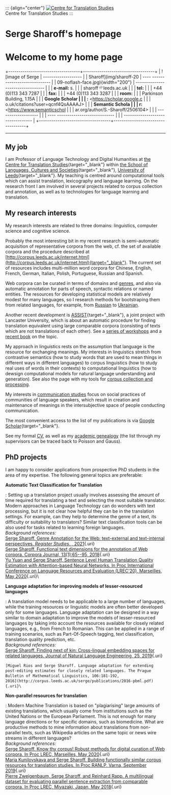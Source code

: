 ::: {align="center"}
[![Centre for Translation
Studies](itweb/img/standard_cts_logo.png)](http://www.leeds.ac.uk/cts)\
Centre for Translation Studies
:::

# Serge Sharoff\'s homepage

# Welcome to my home page

+-----------------------------------+-----------------------------------+
| ![image of Serge                  |   -------------------             |
| Sharoff](img/sharoff-20           | ---- ---------------------------- |
| 09-noflash-face.jpg){width="200"} | --------------------------------- |
|                                   |   **e-mail:**             s.      |
|                                   | sharoff![](img/at.gif)leeds.ac.uk |
|                                   |   **tel:**                        |
|                                   |               +44 (0)113 343 7287 |
|                                   |   **fax:**                        |
|                                   |               +44 (0)113 343 3287 |
|                                   |   **room:**                       |
|                                   |         Parkinson Building, 1.15A |
|                                   |   **Google Scholar                |
|                                   | :**     <https://scholar.google.c |
|                                   | o.uk/citations?user=qcnf4QsAAAAJ> |
|                                   |   **Semantic Schola               |
|                                   | r:**   <https://www.semanticschol |
|                                   | ar.org/author/S.-Sharoff/2506104> |
|                                   |   -------------------             |
|                                   | ---- ---------------------------- |
|                                   | --------------------------------- |
+-----------------------------------+-----------------------------------+

------------------------------------------------------------------------

## My job

I am Professor of Language Technology and Digital Humanities at [the
Centre for Translation
Studies](http://www.leeds.ac.uk/cts/){target="_blank"} within [the
School of Languages, Cultures and
Societies](http://www.leeds.ac.uk/lcs){target="_blank"}, [University of
Leeds](http://www.leeds.ac.uk){target="_blank"}. My teaching is centred
around computational tools which can assist translation, lexicography
and language learning. On the research front I am involved in several
projects related to corpus collection and annotation, as well as to
technologies for language learning and translation.

## My research interests

My research interests are related to three domains: linguistics,
computer science and cognitive science.

Probably the most interesting bit in my recent research is
semi-automatic acquisition of representative corpora from the web, cf.
the set of available corpora and the procedure described at
[http://corpus.leeds.ac.uk/internet.html](http://corpus.leeds.ac.uk/internet.html){target="_blank"}.
The current set of resources includes multi-million word corpora for
Chinese, English, French, German, Italian, Polish, Portuguese, Russian
and Spanish.

Web corpora can be curated in terms of domains and [genres](webgenres/),
and also via automatic annotation for parts of speech, syntactic
relations or named entities. The resources for developing statistical
models are relatively modest for many languages, so I research methods
for bootstraping them from related languages, for example, from
[Russian](publications/2011-dialog-sharoff-nivre.pdf) to
[Ukrainian](publications/2016-HyTra.pdf).

Another recent development is
[ASSIST](http://ucrel.lancs.ac.uk/projects/assist/){target="_blank"}, a
joint project with Lancaster University, which is about an automatic
procedure for finding translation equivalent using large comparable
corpora (consisting of texts which are not translations of each other).
See a [series of workshops](https://comparable.limsi.fr/) and a [recent
book](http://www.springer.com/cda/content/document/cda_downloaddocument/9783642201271-c1.pdfSGWID=0-0-45-1442068-p174109864)
on the topic.

My approach in linguistics rests on the assumption that language is the
resource for exchanging meanings. My interests in linguistics stretch
from contrastive semantics (how to study words that are used to mean
things in different ways in different languages) to corpus linguistics
(how to study real uses of words in their contexts) to computational
linguistics (how to dewsign computational models for natural language
understanding and generation). See also the page with my tools for
[corpus collection and
processing](http://corpus.leeds.ac.uk/internet.html).

My interests in [communication studies](communication.html) focus on
social practices of communities of language speakers, which result in
creation and maintenance of meanings in the intersubjective space of
people conducting communication.

The most convenient access to the list of my publications is via [Google
Scholar](https://scholar.google.co.uk/citations?user=qcnf4QsAAAAJ){target="_blank"}.

See my formal [CV](cv-formal.pdf), as well as my [academic
genealogy](lineage.html) (the list through my supervisors can be traced
back to Poisson and Gauss).

## PhD projects

I am happy to consider applications from prospective PhD students in the
area of my expertise. The following general topics are preferable:

**Automatic Text Classification for Translation**

:   Setting up a translation project usually involves assessing the
    amount of time required for translating a text and selecting the
    most suitable translator. Modern approaches in Language Technology
    can do wonders with text processing, but it is not clear how helpful
    they can be in the translation settings. For example, can they help
    to determine the genre of a text, its difficulty or suitability to
    translators? Similar text classification tools can be also used for
    tasks related to learning foreign languages.\
    *Background references:*\
    [Serge Sharoff. Genre Annotation for the Web: text-external and
    text-internal perspectives. *Register Studies*. ,
    2021](http://corpus.leeds.ac.uk/serge/publications/2021-register.pdf){.uri}\
    [Serge Sharoff. Functional text dimensions for the annotation of Web
    corpora. Corpora Journal, 13(1):65--95,
    2018](http://corpus.leeds.ac.uk/serge/publications/2018-ftd.pdf){.uri}\
    [Yu Yuan and Serge Sharoff, Sentence Level Human Translation Quality
    Estimation with Attention-based Neural Networks. In Proc
    International Conference on Language Resources and Evaluation
    (LREC\'20), Marseilles, May
    2020](http://corpus.leeds.ac.uk/serge/publications/2020-LREC-htqe.pdf){.uri}\

**Language adaptation for improving models of lesser-resourced languages**

:   A translation model needs to be applicable to a large number of
    languages, while the training resources or linguistic models are
    often better developed only for some languages. Language adaptation
    can be designed in a way similar to domain adaptation to improve the
    models of lesser-resourced languages by taking into account the
    resources available for closely related languages, e.g., from French
    to Romanian. This can be applied in a range of training scenarios,
    such as Part-Of-Speech tagging, text classification, translation
    quality prediction, etc.\
    *Background references:*\
    [Serge Sharoff. Finding next of kin: Cross-lingual embedding spaces
    for related languages. Journal of Natural Language Engineering, 25,
    2019](http://corpus.leeds.ac.uk/serge/publications/2019-jnle.pdf){.uri}

    [Miguel Rios and Serge Sharoff. Language adaptation for extending
    post-editing estimates for closely related languages. The Prague
    Bulletin of Mathematical Linguistics, 106:181-192,
    2016](http://corpus.leeds.ac.uk/serge/publications/2016-pbml.pdf){.uri}\

**Non-parallel resources for translation**

:   Modern Machine Translation is based on \"plagiarising\" large
    amounts of existing translations, which usually come from
    institutions such as the United Nations or the European Parliament.
    This is not enough for many language directions or for specific
    domains, such as biomedicine. What are productive methods to mine
    information about translations from non-parallel texts, such as
    Wikipedia articles on the same topic or news wire streams in
    different languages?\
    *Background references:*\
    [Serge Sharoff. Know thy corpus! Robust methods for digital curation
    of Web corpora. In Proc LREC, Marseilles, May
    2020](http://corpus.leeds.ac.uk/serge/publications/2020-LREC-anatomy.pdf){.uri}\
    [Maria Kunilovskaya and Serge Sharoff. Building functionally similar
    corpus resources for translation studies. In Proc RANLP, Varna,
    September
    2019](http://corpus.leeds.ac.uk/serge/publications/2019-RANLP.pdf){.uri}\
    [Pierre Zweigenbaum, Serge Sharoff, and Reinhard Rapp. A
    multilingual dataset for evaluating parallel sentence extraction
    from comparable corpora. In Proc LREC, Miyazaki, Japan, May
    2018](http://corpus.leeds.ac.uk/serge/publications/2018-lrec-bucc.pdf){.uri}
